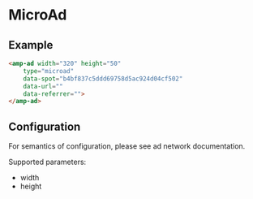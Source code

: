 <!---
Copyright 2016 The AMP HTML Authors. All Rights Reserved.

Licensed under the Apache License, Version 2.0 (the "License");
you may not use this file except in compliance with the License.
You may obtain a copy of the License at

  http://www.apache.org/licenses/LICENSE-2.0

Unless required by applicable law or agreed to in writing, software
distributed under the License is distributed on an "AS-IS" BASIS,
WITHOUT WARRANTIES OR CONDITIONS OF ANY KIND, either express or implied.
See the License for the specific language governing permissions and
limitations under the License.
-->

# MicroAd

## Example

```html
<amp-ad width="320" height="50"
	type="microad"
    data-spot="b4bf837c5ddd69758d5ac924d04cf502"
    data-url=""
    data-referrer="">
</amp-ad>
```

## Configuration

For semantics of configuration, please see ad network documentation.

Supported parameters:

- width
- height
